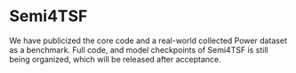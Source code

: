 # Semi4TSF
We have publicized the core code and a real-world collected Power dataset as a benchmark. Full code, and model checkpoints of Semi4TSF is still being organized, which will be released after acceptance.
